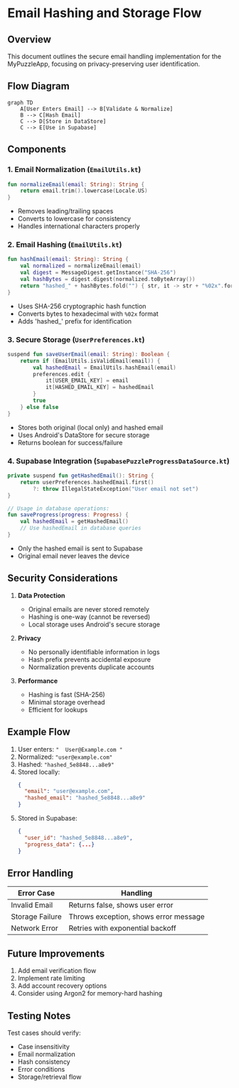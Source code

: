 # Email Hashing and Storage Flow

## Overview
This document outlines the secure email handling implementation for the MyPuzzleApp, focusing on privacy-preserving user identification.

## Flow Diagram

```mermaid
graph TD
    A[User Enters Email] --> B[Validate & Normalize]
    B --> C[Hash Email]
    C --> D[Store in DataStore]
    C --> E[Use in Supabase]
```

## Components

### 1. Email Normalization (`EmailUtils.kt`)
```kotlin
fun normalizeEmail(email: String): String {
    return email.trim().lowercase(Locale.US)
}
```
- Removes leading/trailing spaces
- Converts to lowercase for consistency
- Handles international characters properly

### 2. Email Hashing (`EmailUtils.kt`)
```kotlin
fun hashEmail(email: String): String {
    val normalized = normalizeEmail(email)
    val digest = MessageDigest.getInstance("SHA-256")
    val hashBytes = digest.digest(normalized.toByteArray())
    return "hashed_" + hashBytes.fold("") { str, it -> str + "%02x".format(it) }
}
```
- Uses SHA-256 cryptographic hash function
- Converts bytes to hexadecimal with `%02x` format
- Adds 'hashed_' prefix for identification

### 3. Secure Storage (`UserPreferences.kt`)
```kotlin
suspend fun saveUserEmail(email: String): Boolean {
    return if (EmailUtils.isValidEmail(email)) {
        val hashedEmail = EmailUtils.hashEmail(email)
        preferences.edit {
            it[USER_EMAIL_KEY] = email
            it[HASHED_EMAIL_KEY] = hashedEmail
        }
        true
    } else false
}
```
- Stores both original (local only) and hashed email
- Uses Android's DataStore for secure storage
- Returns boolean for success/failure

### 4. Supabase Integration (`SupabasePuzzleProgressDataSource.kt`)
```kotlin
private suspend fun getHashedEmail(): String {
    return userPreferences.hashedEmail.first()
        ?: throw IllegalStateException("User email not set")
}

// Usage in database operations:
fun saveProgress(progress: Progress) {
    val hashedEmail = getHashedEmail()
    // Use hashedEmail in database queries
}
```
- Only the hashed email is sent to Supabase
- Original email never leaves the device

## Security Considerations

1. **Data Protection**
   - Original emails are never stored remotely
   - Hashing is one-way (cannot be reversed)
   - Local storage uses Android's secure storage

2. **Privacy**
   - No personally identifiable information in logs
   - Hash prefix prevents accidental exposure
   - Normalization prevents duplicate accounts

3. **Performance**
   - Hashing is fast (SHA-256)
   - Minimal storage overhead
   - Efficient for lookups

## Example Flow

1. User enters: `"  User@Example.com "`
2. Normalized: `"user@example.com"`
3. Hashed: `"hashed_5e8848...a8e9"`
4. Stored locally: 
   ```json
   {
     "email": "user@example.com",
     "hashed_email": "hashed_5e8848...a8e9"
   }
   ```
5. Stored in Supabase: 
   ```json
   {
     "user_id": "hashed_5e8848...a8e9",
     "progress_data": {...}
   }
   ```

## Error Handling

| Error Case | Handling |
|------------|----------|
| Invalid Email | Returns false, shows user error |
| Storage Failure | Throws exception, shows error message |
| Network Error | Retries with exponential backoff |

## Future Improvements

1. Add email verification flow
2. Implement rate limiting
3. Add account recovery options
4. Consider using Argon2 for memory-hard hashing

## Testing Notes

Test cases should verify:
- Case insensitivity
- Email normalization
- Hash consistency
- Error conditions
- Storage/retrieval flow
